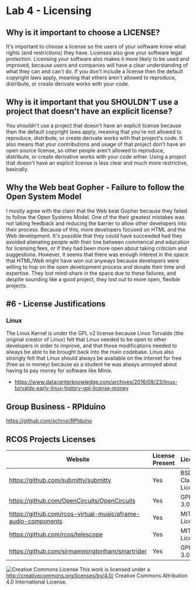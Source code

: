 # Lab 4 - Licensing

## Why is it important to choose a LICENSE?
It's important to choose a license so the users of your software know what rights (and restrictions) they have. Licenses also give your software legal protection. Licensing your software also makes it more likely to be used and improved, because users and companies will have a clear understanding of what they can and can't do. If you don't include a license then the default copyright laws apply, meaning that others aren't allowed to reproduce, distribute, or create derivate works with your code.

## Why is it important that you SHOULDN'T use a project that doesn't have an explicit license?
You shouldn't use a project that doesn't have an explicit license because then the default copyright laws apply, meaning that you're not allowed to reproduce, distribute, or create derivate works with that project's code. It also means that your contributions and usage of that project don't have an open source license, so other people aren't allowed to reproduce, distribute, or create derivative works with your code either. Using a project that doesn't have an explicit license is less clear and much more restrictive, basically.

## Why the Web beat Gopher - Failure to follow the Open System Model
I mostly agree with the claim that the Web beat Gopher because they failed to follow the Open Systems Model. One of the their greatest mistakes was not taking feedback and reducing the barrier to allow other developers into their process. Because of this, more developers focused on HTML and the Web development. It's possible that they could have succeeded had they avoided alienating people with their line between commerical and education for licensing fees, or if they had been more open about taking criticism and suggestions. However, it seems that there was enough interest in the space that HTML/Web might have won out anyways because developers were willing to hop on the open development process and donate their time and expertise. They lost mind-share in the space due to these failures, and despite sounding like a good project, they lost out to more open, flexible projects.

## #6 - License Justifications
### Linux
The Linux Kernel is under the GPL v2 license because Linus Torvalds (the original creator of Linux) felt that Linux needed to be open to other developers in order to improve, and that those modifications needed to always be able to be brought back into the main codebase. Linus also strongly felt that Linux should always be available on the internet for free (free as in money) because as a student he was always annoyed about having to pay money for software like Minix.
* https://www.datacenterknowledge.com/archives/2016/08/23/linus-torvalds-early-linux-history-gpl-license-money

## Group Business - RPIduino
https://github.com/schnur/RPIduino

## RCOS Projects Licenses
| Website  | License Present | License |
| ------------- | ------------- | -- |
| https://github.com/submitty/submitty  | Yes | BSD 3-Clause License |
| https://github.com/OpenCircuits/OpenCircuits | Yes  | GPL-3.0 |
| https://github.com/rcos-virtual-music/aframe-audio-components | Yes  | MIT License |
| https://github.com/rcos/telescope | Yes  | MIT License |
| https://github.com/sirmammingtonham/smartrider | Yes  | GPL-3.0 |

![Creative Commons License](https://i.creativecommons.org/l/by/4.0/88x31.png) This work is licensed under a http://creativecommons.org/licenses/by/4.0/ Creative Commons Attribution 4.0 International License.